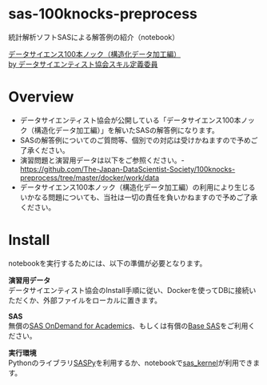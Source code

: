 # sas-100knocks-preprocess

統計解析ソフトSASによる解答例の紹介（notebook）

[データサイエンス100本ノック（構造化データ加工編）<br>
  by データサイエンティスト協会スキル定義委員](https://github.com/The-Japan-DataScientist-Society/100knocks-preprocess)

# Overview
- データサイエンティスト協会が公開している「データサイエンス100本ノック（構造化データ加工編）」を解いたSASの解答例になります。
- SASの解答例についてのご質問等、個別での対応は受けかねますので予めご了承ください。
- 演習問題と演習用データは以下をご参照ください。- https://github.com/The-Japan-DataScientist-Society/100knocks-preprocess/tree/master/docker/work/data
- データサイエンス100本ノック（構造化データ加工編）の利用により生じるいかなる問題についても、当社は一切の責任を負いかねますので予めご了承ください。

# Install
notebookを実行するためには、以下の準備が必要となります。

__演習用データ__  
  データサイエンティスト協会のInstall手順に従い、Dockerを使ってDBに接続いただくか、外部ファイルをローカルに置きます。
  
__SAS__  
  無償の[SAS OnDemand for Academics](https://support.sas.com/ondemand/saspy.html)、もしくは有償の[Base SAS](https://www.sas.com/ja_jp/software/base-sas.html)をご利用ください。
  
__実行環境__  
  Pythonのライブラリ[SASPy](https://github.com/sassoftware/saspy-examples)を利用するか、notebookで[sas_kernel](https://github.com/sassoftware/sas_kernel)が利用できます。
